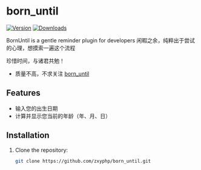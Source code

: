 # born_until

[![Version](https://img.shields.io/jetbrains/plugin/v/MARKETPLACE_ID.svg)](https://plugins.jetbrains.com/plugin/MARKETPLACE_ID)
[![Downloads](https://img.shields.io/jetbrains/plugin/d/MARKETPLACE_ID.svg)](https://plugins.jetbrains.com/plugin/MARKETPLACE_ID)

<!-- Plugin description -->
BornUntil is a gentle reminder plugin for developers
闲暇之余，纯粹出于尝试的心理，想摸索一遍这个流程

珍惜时间，与诸君共勉！

<!-- Plugin description end -->

- 质量不高，不求关注 [born_until](https://github.com/zxyphp/born_until)

## Features

- 输入您的出生日期
- 计算并显示您当前的年龄（年、月、日）

## Installation

1. Clone the repository:
   ```bash
   git clone https://github.com/zxyphp/born_until.git